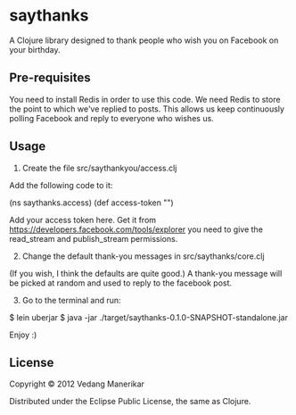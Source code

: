 # saythanks

A Clojure library designed to thank people who wish you on Facebook on
your birthday.

## Pre-requisites

You need to install Redis in order to use this code. We need Redis to
store the point to which we've replied to posts. This allows us keep
continuously polling Facebook and reply to everyone who wishes us.

## Usage

1. Create the file src/saythankyou/access.clj

Add the following code to it:

(ns saythanks.access)
(def access-token "<your access token>")

Add your access token here.
Get it from https://developers.facebook.com/tools/explorer
you need to give the read_stream and publish_stream permissions.

2. Change the default thank-you messages in src/saythanks/core.clj

(If you wish, I think the defaults are quite good.)
A thank-you message will be picked at random and used to reply to the
facebook post.

3. Go to the terminal and run:

$ lein uberjar
$ java -jar ./target/saythanks-0.1.0-SNAPSHOT-standalone.jar

Enjoy :)

## License

Copyright © 2012 Vedang Manerikar

Distributed under the Eclipse Public License, the same as Clojure.
